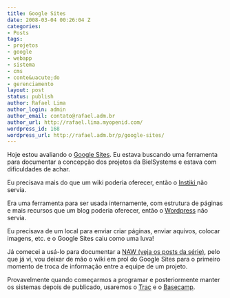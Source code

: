 ```yaml
---
title: Google Sites
date: 2008-03-04 00:26:04 Z
categories:
- Posts
tags:
- projetos
- google
- webapp
- sistema
- cms
- conte&uacute;do
- gerenciamento
layout: post
status: publish
author: Rafael Lima
author_login: admin
author_email: contato@rafael.adm.br
author_url: http://rafael.lima.myopenid.com/
wordpress_id: 168
wordpress_url: http://rafael.adm.br/p/google-sites/
---
```


Hoje estou avaliando o <a href="http://sites.google.com/">Google Sites</a>. Eu estava buscando uma ferramenta para documentar a concep&ccedil;&atilde;o dos projetos da BielSystems e estava com dificuldades de achar.

Eu precisava mais do que um wiki poderia oferecer, ent&atilde;o o <a href="http://www.instiki.org/">Instiki </a>n&atilde;o servia.

Era uma ferramenta para ser usada internamente, com estrutura de p&aacute;ginas e mais recursos que um blog poderia oferecer, ent&atilde;o o <a href="http://wordpress.org">Wordpress</a> n&atilde;o servia.

Eu precisava de um local para enviar criar p&aacute;ginas, enviar aquivos, colocar imagens, etc. e o Google Sites caiu como uma luva!

J&aacute; comecei a us&aacute;-lo para documentar a <a href="http://rafael.adm.br/tag/naw/">NAW (veja os posts da s&eacute;rie)</a>, pelo que j&aacute; vi, vou deixar de m&atilde;o o wiki em prol do Google Sites para o primeiro momento de troca de informa&ccedil;&atilde;o entre a equipe de um projeto.

Provavelmente quando come&ccedil;armos a programar e posteriormente manter os sistemas depois de publicado, usaremos o <a href="http://trac.edgewall.org/">Trac</a> e o <a href="http://basecamphq.com">Basecamp</a>.
